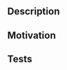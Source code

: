 ## Description

<!-- Describe what changed. -->

## Motivation

<!-- Explain why you made this change. -->

## Tests

<!-- Explain how this change was tested. -->
